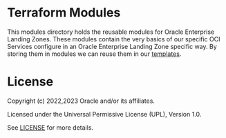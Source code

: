 # Terraform Modules

This modules directory holds the reusable modules for Oracle Enterprise Landing Zones. 
These modules contain the very basics of our specific OCI Services configure in an 
Oracle Enterprise Landing Zone specific way. By storing them in modules we can reuse them in 
our [templates](../templates/README).

# License

Copyright (c) 2022,2023 Oracle and/or its affiliates.

Licensed under the Universal Permissive License (UPL), Version 1.0.

See [LICENSE](../LICENSE) for more details.